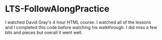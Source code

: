 # LTS-FollowAlongPractice

I watched David Gray's 4 hour HTML course. I watched all of the lessons and I completed this code before watching his walkthrough. I did miss a few bits and pieces but overall it went well. 

